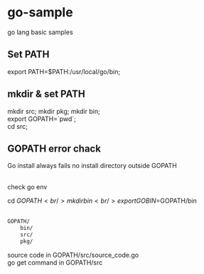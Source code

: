 # go-sample
go lang basic samples

## Set PATH
export PATH=$PATH:/usr/local/go/bin;<br />

## mkdir & set PATH
mkdir src; mkdir pkg; mkdir bin;<br />
export GOPATH=\`pwd\`;<br />
cd src;


## GOPATH error chack
Go install always fails no install directory outside GOPATH<br /><br />

check go env<br />

cd $GOPATH<br />
mkdir bin <br />
export GOBIN=$GOPATH/bin<br /><br />

```html
GOPATH/
    bin/
    src/
    pkg/
```

source code in GOPATH/src/source_code.go<br />
go get command in GOPATH/src

